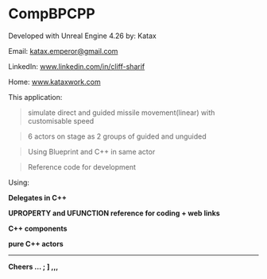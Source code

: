 # CompBPCPP
Developed with Unreal Engine 4.26 
by: Katax 

Email: katax.emperor@gmail.com 

LinkedIn: www.linkedin.com/in/cliff-sharif

Home: www.kataxwork.com


This application:

> simulate direct and guided missile movement(linear) with customisable speed

> 6 actors on stage as 2 groups of guided and unguided

> Using Blueprint and C++ in same actor

> Reference code for development

Using:<b>

Delegates in C++

UPROPERTY and UFUNCTION reference for coding + web links 

C++ components

pure C++ actors


--------
  
  
Cheers … ; ] ,,,
